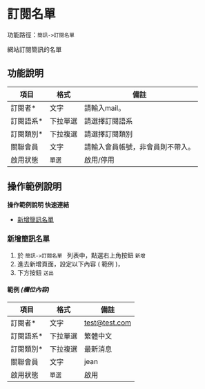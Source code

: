 # 訂閱名單 


功能路徑：`簡訊->訂閱名單 `

網站訂閱簡訊的名單


  
##  功能說明

| 項目  | 格式 | 備註 |
|---|---|---|
|訂閱者*|文字|請輸入mail。|
|訂閱語系*|下拉單選|請選擇訂閱語系|
|訂閱類別*|下拉複選|請選擇訂閱類別|
|關聯會員|文字|請輸入會員帳號，非會員則不帶入。|
|啟用狀態|`單選`|啟用/停用|

##  操作範例說明

**操作範例說明 快速連結**

* [新增簡訊名單](guide/sms-subscriber#新增簡訊名單)

### [新增簡訊名單](guide/sms-subscriber#新增簡訊名單)

1. 於 `簡訊->訂閱名單 ` 列表中，點選右上角按鈕 `新增` 
2. 進去新增頁面，設定以下內容 ( 範例 )，
3. 下方按鈕 `送出`

#### 範例 _(欄位內容)_


| 項目  | 格式 | 備註 |
|---|---|---|
|訂閱者*|文字|test@test.com|
|訂閱語系*|下拉單選|繁體中文|
|訂閱類別*|下拉複選|最新消息|
|關聯會員|文字|jean|
|啟用狀態|`單選`|啟用|